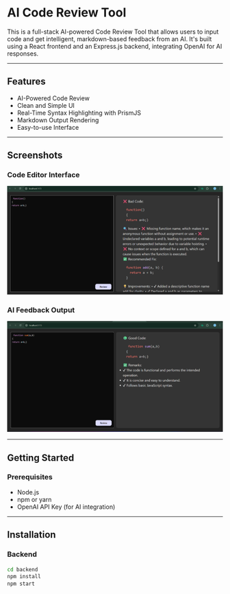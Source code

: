 # AI Code Review Tool

This is a full-stack AI-powered Code Review Tool that allows users to input code and get intelligent, markdown-based feedback from an AI. It's built using a React frontend and an Express.js backend, integrating OpenAI for AI responses.

---

## Features

- AI-Powered Code Review
- Clean and Simple UI
- Real-Time Syntax Highlighting with PrismJS
- Markdown Output Rendering
- Easy-to-use Interface

---

## Screenshots

### Code Editor Interface

![Code Editor](./Assets/Screenshot1.png)

### AI Feedback Output

![Feedback Output](./Assets/Screenshot2.png)


---

## Getting Started

### Prerequisites

- Node.js
- npm or yarn
- OpenAI API Key (for AI integration)

---

## Installation

### Backend

```bash
cd backend
npm install
npm start
